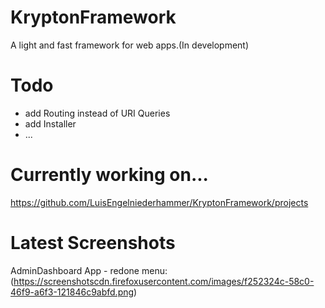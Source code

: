 # KryptonFramework
A light and fast framework for web apps.(In development)

# Todo
- add Routing instead of URI Queries
- add Installer
- ...

# Currently working on...
https://github.com/LuisEngelniederhammer/KryptonFramework/projects

# Latest Screenshots
AdminDashboard App - redone menu:
(https://screenshotscdn.firefoxusercontent.com/images/f252324c-58c0-46f9-a6f3-121846c9abfd.png)
